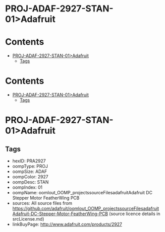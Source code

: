 
PROJ-ADAF-2927-STAN-01>Adafruit
===============================

Contents
========

* [PROJ-ADAF-2927-STAN-01>Adafruit](#proj-adaf-2927-stan-01adafruit)
	* [Tags](#tags)

Contents
========

* [PROJ-ADAF-2927-STAN-01>Adafruit](#proj-adaf-2927-stan-01adafruit)
	* [Tags](#tags)

# PROJ-ADAF-2927-STAN-01>Adafruit

## Tags

- hexID: PRA2927
- oompType: PROJ
- oompSize: ADAF
- oompColor: 2927
- oompDesc: STAN
- oompIndex: 01
- oompName: oomlout_OOMP_projectssourceFilesadafruitAdafruit DC Stepper Motor FeatherWing PCB
- sources: All source files from https://github.com/adafruit/oomlout_OOMP_projectssourceFilesadafruitAdafruit-DC-Stepper-Motor-FeatherWing-PCB (source licence details in srcLicense.md)
- linkBuyPage: http://www.adafruit.com/products/2927
